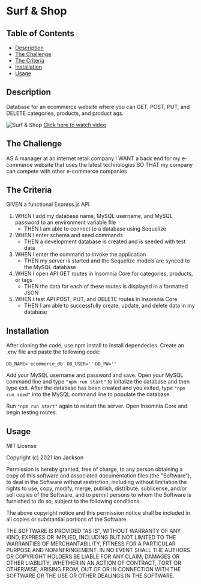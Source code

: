 # Surf & Shop


## Table of Contents
* [Description](#description)
* [The Challenge](#challenge)
* [The Criteria](#criteria)
* [Installation](#install)
* [Usage](#usage)

## Description <a name="description"></a>
Database for an ecommerce website where you can GET, POST, PUT, and DELETE categories, products, and product ags.

![Surf & Shop](./screenshot/surf-and-shop.gif)
[Click here to watch video](https://drive.google.com/file/d/1vcq1GVwYh8ZrvnE4QhO4F3URF0NBrJvY/view)

## The Challenge <a name="challenge"></a>
AS A manager at an internet retail company I WANT a back end for my e-commerce website that uses the latest technologies SO THAT my company can compete with other e-commerce companies

## The Criteria <a name="criteria"></a>
GIVEN a functional Express.js API
1. WHEN I add my database name, MySQL username, and MySQL password to an environment variable file
    * THEN I am able to connect to a database using Sequelize
1. WHEN I enter schema and seed commands
    * THEN a development database is created and is seeded with test data
1. WHEN I enter the command to invoke the application
    * THEN my server is started and the Sequelize models are synced to the MySQL database
1. WHEN I open API GET routes in Insomnia Core for categories, products, or tags
    * THEN the data for each of these routes is displayed in a formatted JSON
1. WHEN I test API POST, PUT, and DELETE routes in Insomnia Core
    * THEN I am able to successfully create, update, and delete data in my database

## Installation <a name="install"></a>
After cloning the code, use npm install to install dependecies. Create an .env file and paste the following code:

`DB_NAME='ecommerce_db'`
`DB_USER=''`
`DB_PW=''`

Add your MySQL username and password and save. Open your MySQL command line and type `"npm run start"` to initalize the database and then type exit. After the database has been created and you exited, type `"npm run seed"` into the MySQL command line to populate the database.

Run `"npm run start"` again to restart the server. Open Insomnia Core and begin testing routes.

## Usage <a name="usage"></a>
MIT License

Copyright (c) 2021 Ian Jackson

Permission is hereby granted, free of charge, to any person obtaining a copy
of this software and associated documentation files (the "Software"), to deal
in the Software without restriction, including without limitation the rights
to use, copy, modify, merge, publish, distribute, sublicense, and/or sell
copies of the Software, and to permit persons to whom the Software is
furnished to do so, subject to the following conditions:

The above copyright notice and this permission notice shall be included in all
copies or substantial portions of the Software.

THE SOFTWARE IS PROVIDED "AS IS", WITHOUT WARRANTY OF ANY KIND, EXPRESS OR
IMPLIED, INCLUDING BUT NOT LIMITED TO THE WARRANTIES OF MERCHANTABILITY,
FITNESS FOR A PARTICULAR PURPOSE AND NONINFRINGEMENT. IN NO EVENT SHALL THE
AUTHORS OR COPYRIGHT HOLDERS BE LIABLE FOR ANY CLAIM, DAMAGES OR OTHER
LIABILITY, WHETHER IN AN ACTION OF CONTRACT, TORT OR OTHERWISE, ARISING FROM,
OUT OF OR IN CONNECTION WITH THE SOFTWARE OR THE USE OR OTHER DEALINGS IN THE
SOFTWARE. 
